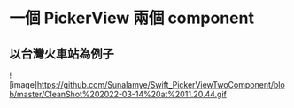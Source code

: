 # 一個 PickerView 兩個 component
## 以台灣火車站為例子
![image]https://github.com/Sunalamye/Swift_PickerViewTwoComponent/blob/master/CleanShot%202022-03-14%20at%2011.20.44.gif
